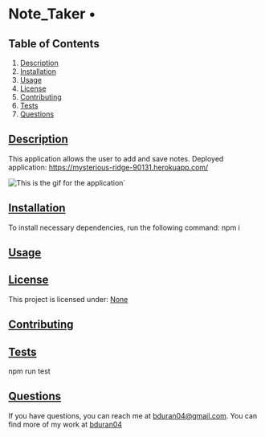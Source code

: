 # Note_Taker • 

  ## Table of Contents

1. [Description](#description)
2. [Installation](#installation)
3. [Usage](#usage)
4. [License](#license)
5. [Contributing](#contributing)
6. [Tests](#tests)
7. [Questions](#questions)

## [Description](#description)
This application allows the user to add and save notes. 
Deployed application: https://mysterious-ridge-90131.herokuapp.com/

![This is the gif for the application](Assets/note_taker.gif)`

## [Installation](#installation)
To install necessary dependencies, run the following command: npm i

## [Usage](#usage)


## [License](#license)
This project is licensed under: 
[None](https://choosealicense.com/licenses/none/)

## [Contributing](#contributing)


## [Tests](#tests)
npm run test

## [Questions](#questions)
If you have questions, you can reach me at bduran04@gmail.com. You can find more of my work at [bduran04](https://github.com/bduran04)
